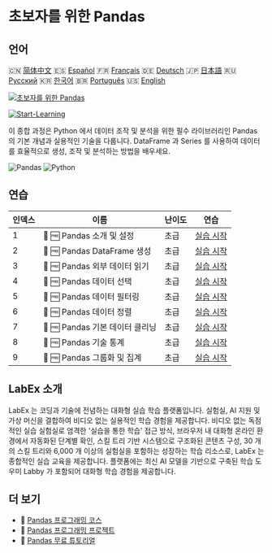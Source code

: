 # 초보자를 위한 Pandas

## 언어

🇨🇳 [简体中文](README_zh.md) 🇪🇸 [Español](README_es.md) 🇫🇷 [Français](README_fr.md) 🇩🇪 [Deutsch](README_de.md) 🇯🇵 [日本語](README_ja.md) 🇷🇺 [Русский](README_ru.md) 🇰🇷 [한국어](README_ko.md) 🇧🇷 [Português](README_pt.md) 🇺🇸 [English](README.md) 

[![초보자를 위한 Pandas](https://cover-creator.labex.io/pandas-for-beginners.png?lang=ko)](https://labex.io/ko/courses/pandas-for-beginners)

[![Start-Learning](https://img.shields.io/badge/Start-Learning-whitesmoke?style=for-the-badge)](https://labex.io/ko/courses/pandas-for-beginners)

이 종합 과정은 Python 에서 데이터 조작 및 분석을 위한 필수 라이브러리인 Pandas 의 기본 개념과 실용적인 기술을 다룹니다. DataFrame 과 Series 를 사용하여 데이터를 효율적으로 생성, 조작 및 분석하는 방법을 배우세요.

![Pandas](https://img.shields.io/badge/Pandas-whitesmoke?style=for-the-badge&logo=pandas)
![Python](https://img.shields.io/badge/Python-whitesmoke?style=for-the-badge&logo=python)


## 연습

|   인덱스 | 이름                            | 난이도   | 연습                                                                                                                |
|----------|---------------------------------|----------|---------------------------------------------------------------------------------------------------------------------|
|        1 | 📖 🆓 Pandas 소개 및 설정       | 초급     | <a target='_blank' href='https://labex.io/ko/tutorials/pandas-pandas-introduction-and-setup-596395'>실습 시작</a>   |
|        2 | 📖 🆓 Pandas DataFrame 생성     | 초급     | <a target='_blank' href='https://labex.io/ko/tutorials/pandas-pandas-creating-dataframes-596391'>실습 시작</a>      |
|        3 | 📖 🆓 Pandas 외부 데이터 읽기   | 초급     | <a target='_blank' href='https://labex.io/ko/tutorials/pandas-pandas-reading-external-data-596396'>실습 시작</a>    |
|        4 | 📖 🆓 Pandas 데이터 선택        | 초급     | <a target='_blank' href='https://labex.io/ko/tutorials/pandas-pandas-selecting-data-596397'>실습 시작</a>           |
|        5 | 📖 🆓 Pandas 데이터 필터링      | 초급     | <a target='_blank' href='https://labex.io/ko/tutorials/pandas-pandas-filtering-data-596393'>실습 시작</a>           |
|        6 | 📖 🆓 Pandas 데이터 정렬        | 초급     | <a target='_blank' href='https://labex.io/ko/tutorials/pandas-pandas-sorting-data-596398'>실습 시작</a>             |
|        7 | 📖 🆓 Pandas 기본 데이터 클리닝 | 초급     | <a target='_blank' href='https://labex.io/ko/tutorials/pandas-pandas-basic-data-cleaning-596390'>실습 시작</a>      |
|        8 | 📖 🆓 Pandas 기술 통계          | 초급     | <a target='_blank' href='https://labex.io/ko/tutorials/pandas-pandas-descriptive-statistics-596392'>실습 시작</a>   |
|        9 | 📖 🆓 Pandas 그룹화 및 집계     | 초급     | <a target='_blank' href='https://labex.io/ko/tutorials/pandas-pandas-grouping-and-aggregating-596394'>실습 시작</a> |

## LabEx 소개

LabEx 는 코딩과 기술에 전념하는 대화형 실습 학습 플랫폼입니다. 실험실, AI 지원 및 가상 머신을 결합하여 비디오 없는 실용적인 학습 경험을 제공합니다. 비디오 없는 독점적인 실습 실험실로 엄격한 '실습을 통한 학습' 접근 방식, 브라우저 내 대화형 온라인 환경에서 자동화된 단계별 확인, 스킬 트리 기반 시스템으로 구조화된 콘텐츠 구성, 30 개의 스킬 트리와 6,000 개 이상의 실험실을 포함하는 성장하는 학습 리소스로, LabEx 는 종합적인 실습 교육을 제공합니다. 플랫폼에는 최신 AI 모델을 기반으로 구축된 학습 도우미 Labby 가 포함되어 대화형 학습 경험을 제공합니다.

## 더 보기

- 🔗 [Pandas 프로그래밍 코스](https://github.com/labex-labs/awesome-programming-courses)
- 🔗 [Pandas 프로그래밍 프로젝트](https://github.com/labex-labs/awesome-programming-projects)
- 🔗 [Pandas 무료 튜토리얼](https://github.com/labex-labs/pandas-free-tutorials)

